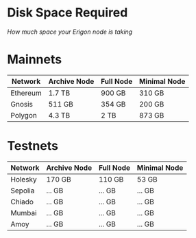 # Disk Space Required
*How much space your Erigon node is taking*


# Mainnets

| Network  | Archive Node | Full Node | Minimal Node |
|----------|--------------|-----------|--------------|
| Ethereum |    1.7 TB    |    900 GB |  310 GB      |
| Gnosis   |    511 GB    |    354 GB |  200 GB      |
| Polygon  |    4.3 TB    |    2 TB |  873 GB      |

# Testnets

| Network  | Archive Node | Full Node | Minimal Node |
|----------|--------------|-----------|--------------|
| Holesky  |    170 GB    |    110 GB |  53 GB      |
| Sepolia  |    ... GB    |    ... GB |  ... GB      |
| Chiado   |    ... GB    |    ... GB |  ... GB      |
| Mumbai   |    ... GB    |    ... GB |  ... GB      |
| Amoy     |    ... GB    |    ... GB |  ... GB      |
                        

